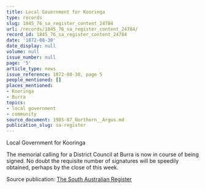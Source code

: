 ```yaml
---
title: Local Government for Kooringa
type: records
slug: 1845_76_sa_register_content_24784
url: /records/1845_76_sa_register_content_24784/
record_id: 1845_76_sa_register_content_24784
date: '1872-08-30'
date_display: null
volume: null
issue_number: null
page: '5'
article_type: news
issue_reference: 1872-08-30, page 5
people_mentioned: []
places_mentioned:
- Kooringa
- Burra
topics:
- local government
- community
source_document: 1985-87_Northern__Argus.md
publication_slug: sa-register
---
```


Local Government for Kooringa

The memorial calling for a District Council at Burra is now in course of being signed.  No doubt the requisite number of signatures will be speedily obtained, perhaps by the close of this week.

Source publication: [The South Australian Register](/publications/sa-register/)
